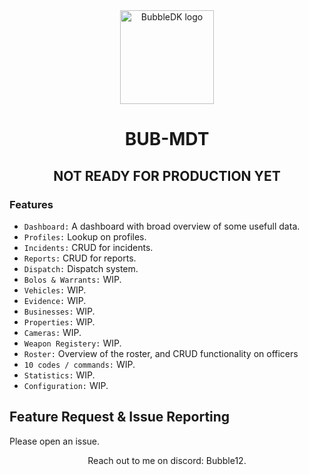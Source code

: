 <div align="center">
    <img width="150" src="https://cdn.discordapp.com/attachments/1107766743805468703/1123720303214858250/logo-no-background.png" alt="BubbleDK logo" />
</div>

<h1 align="center">BUB-MDT</h1>

<div align="center">
  <h2>NOT READY FOR PRODUCTION YET</h2>
</div>

### Features

- `Dashboard:` A dashboard with broad overview of some usefull data.
- `Profiles:` Lookup on profiles.
- `Incidents:` CRUD for incidents.
- `Reports:` CRUD for reports.
- `Dispatch:` Dispatch system.
- `Bolos & Warrants:` WIP.
- `Vehicles:` WIP.
- `Evidence:` WIP.
- `Businesses:` WIP.
- `Properties:` WIP.
- `Cameras:` WIP.
- `Weapon Registery:` WIP.
- `Roster:` Overview of the roster, and CRUD functionality on officers
- `10 codes / commands:` WIP.
- `Statistics:` WIP.
- `Configuration:` WIP.

## Feature Request & Issue Reporting
Please open an issue.

<div align="center">
  Reach out to me on discord: Bubble12.
</div>
